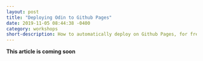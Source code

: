 ```yaml
---
layout: post
title: "Deploying Odin to Github Pages"
date: 2019-11-05 08:44:38 -0400
category: workshops
short-description: How to automatically deploy on Github Pages, for free!
---
```


**This article is coming soon**
